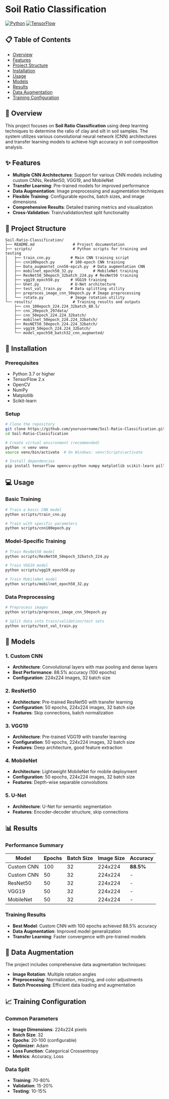 # Soil Ratio Classification

[![Python](https://img.shields.io/badge/Python-3.7+-blue.svg)](https://www.python.org/downloads/)
[![TensorFlow](https://img.shields.io/badge/TensorFlow-2.x-orange.svg)](https://tensorflow.org/)

## 📋 Table of Contents
- [Overview](#overview)
- [Features](#features)
- [Project Structure](#project-structure)
- [Installation](#installation)
- [Usage](#usage)
- [Models](#models)
- [Results](#results)
- [Data Augmentation](#data-augmentation)
- [Training Configuration](#training-configuration)

## 🌱 Overview

This project focuses on **Soil Ratio Classification** using deep learning techniques to determine the ratio of clay and silt in soil samples. The system utilizes various convolutional neural network (CNN) architectures and transfer learning models to achieve high accuracy in soil composition analysis.

## ✨ Features

- **Multiple CNN Architectures**: Support for various CNN models including custom CNNs, ResNet50, VGG19, and MobileNet
- **Transfer Learning**: Pre-trained models for improved performance
- **Data Augmentation**: Image preprocessing and augmentation techniques
- **Flexible Training**: Configurable epochs, batch sizes, and image dimensions
- **Comprehensive Results**: Detailed training metrics and visualization
- **Cross-Validation**: Train/validation/test split functionality

## 📁 Project Structure

```
Soil-Ratio-Classification/
├── README.md                 # Project documentation
├── scripts/                  # Python scripts for training and testing
│   ├── train_cnn.py         # Main CNN training script
│   ├── cnn100epoch.py       # 100-epoch CNN training
│   ├── Data_augmantet_cnn50-epcıh.py  # Data augmentation CNN
│   ├── mobilnet_epoch50_32.py         # MobileNet training
│   ├── ResNet50_50epoch_32batch_224.py # ResNet50 training
│   ├── vgg19_epoch50.py     # VGG19 training
│   ├── Unet.py              # U-Net architecture
│   ├── test_val_train.py    # Data splitting utility
│   ├── preproces_image_cnn_50epoch.py # Image preprocessing
│   └── rotate.py            # Image rotation utility
└── results/                  # Training results and outputs
    ├── cnn_100epoch_224.224_32batch_88.5/
    ├── cnn_20epoch_297data/
    ├── cnn_50epoch_224.224_32batch/
    ├── mobilnet_50epoch_224.224_32batch/
    ├── ResNET50_50epoch_224.224_32batch/
    ├── vgg19_50epoch_224.224_32batch/
    └── model_epoch50_batch32_cnn_augmanted/
```

## 🚀 Installation

### Prerequisites
- Python 3.7 or higher
- TensorFlow 2.x
- OpenCV
- NumPy
- Matplotlib
- Scikit-learn

### Setup
```bash
# Clone the repository
git clone https://github.com/yourusername/Soil-Ratio-Classification.git
cd Soil-Ratio-Classification

# Create virtual environment (recommended)
python -m venv venv
source venv/bin/activate  # On Windows: venv\Scripts\activate

# Install dependencies
pip install tensorflow opencv-python numpy matplotlib scikit-learn pillow
```

## 💻 Usage

### Basic Training
```bash
# Train a basic CNN model
python scripts/train_cnn.py

# Train with specific parameters
python scripts/cnn100epoch.py
```

### Model-Specific Training
```bash
# Train ResNet50 model
python scripts/ResNet50_50epoch_32batch_224.py

# Train VGG19 model
python scripts/vgg19_epoch50.py

# Train MobileNet model
python scripts/mobilnet_epoch50_32.py
```

### Data Preprocessing
```bash
# Preprocess images
python scripts/preproces_image_cnn_50epoch.py

# Split data into train/validation/test sets
python scripts/test_val_train.py
```

## 🧠 Models

### 1. Custom CNN
- **Architecture**: Convolutional layers with max pooling and dense layers
- **Best Performance**: 88.5% accuracy (100 epochs)
- **Configuration**: 224x224 images, 32 batch size

### 2. ResNet50
- **Architecture**: Pre-trained ResNet50 with transfer learning
- **Configuration**: 50 epochs, 224x224 images, 32 batch size
- **Features**: Skip connections, batch normalization

### 3. VGG19
- **Architecture**: Pre-trained VGG19 with transfer learning
- **Configuration**: 50 epochs, 224x224 images, 32 batch size
- **Features**: Deep architecture, good feature extraction

### 4. MobileNet
- **Architecture**: Lightweight MobileNet for mobile deployment
- **Configuration**: 50 epochs, 224x224 images, 32 batch size
- **Features**: Depth-wise separable convolutions

### 5. U-Net
- **Architecture**: U-Net for semantic segmentation
- **Features**: Encoder-decoder structure, skip connections

## 📊 Results

### Performance Summary
| Model | Epochs | Batch Size | Image Size | Accuracy |
|-------|--------|------------|------------|----------|
| Custom CNN | 100 | 32 | 224x224 | **88.5%** |
| Custom CNN | 50 | 32 | 224x224 | - |
| ResNet50 | 50 | 32 | 224x224 | - |
| VGG19 | 50 | 32 | 224x224 | - |
| MobileNet | 50 | 32 | 224x224 | - |

### Training Results
- **Best Model**: Custom CNN with 100 epochs achieved 88.5% accuracy
- **Data Augmentation**: Improved model generalization
- **Transfer Learning**: Faster convergence with pre-trained models

## 🔧 Data Augmentation

The project includes comprehensive data augmentation techniques:
- **Image Rotation**: Multiple rotation angles
- **Preprocessing**: Normalization, resizing, and color adjustments
- **Batch Processing**: Efficient data loading and augmentation

## 📈 Training Configuration

### Common Parameters
- **Image Dimensions**: 224x224 pixels
- **Batch Size**: 32
- **Epochs**: 20-100 (configurable)
- **Optimizer**: Adam
- **Loss Function**: Categorical Crossentropy
- **Metrics**: Accuracy, Loss

### Data Split
- **Training**: 70-80%
- **Validation**: 15-20%
- **Testing**: 10-15%
